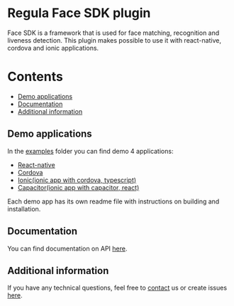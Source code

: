 # Regula Face SDK plugin
Face SDK is a framework that is used for face matching, recognition and liveness detection.
This plugin makes possible to use it with react-native, cordova and ionic applications.

# Contents
* [Demo applications](#demo-applications)
* [Documentation](#documentation)
* [Additional information](#additional-information)

## Demo applications
In the [examples](examples/) folder you can find demo 4 applications:
* [React-native](examples/react-native)
* [Cordova](examples/cordova)
* [Ionic(ionic app with cordova, typescript)](examples/ionic)
* [Capacitor(ionic app with capacitor, react)](examples/capacitor)

Each demo app has its own readme file with instructions on building and installation.

## Documentation
You can find documentation on API [here](https://docs.regulaforensics.com/develop/face-sdk/mobile).

## Additional information
If you have any technical questions, feel free to [contact](mailto:support@regulaforensics.com) us or create issues [here](https://github.com/regulaforensics/npm-face-sdk/issues).
